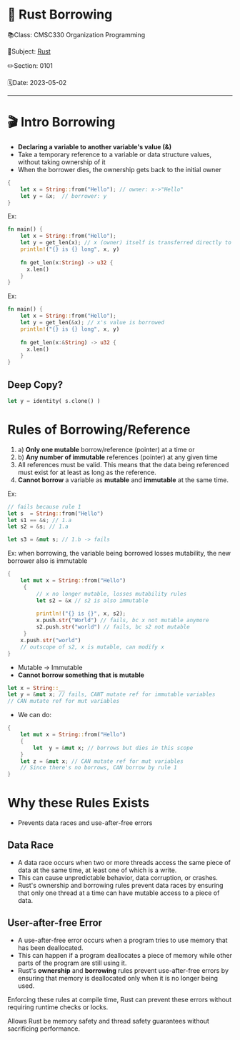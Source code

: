 # 🦀 Rust Borrowing

📚Class: CMSC330 Organization Programming

📘Subject: <a href="https://github.com/lamula21/cheat-sheets/blob/main/">Rust</a>

✏️Section: 0101

🗓️Date: 2023-05-02

---

# 🎬 Intro Borrowing
- **Declaring a variable to another variable's value (&)**
- Take a temporary reference to a variable or data structure values, without taking ownership of it
- When the borrower dies, the ownership gets back to the initial owner
```rust
{
	let x = String::from("Hello"); // owner: x->"Hello"
	let y = &x;  // borrower: y
}
```

Ex:
```rust
fn main() {
	let x = String::from("Hello");
	let y = get_len(x); // x (owner) itself is transferred directly to the gen_len(x)
	println!("{} is {} long", x, y)	
	
	fn get_len(x:String) -> u32 {
	  x.len()
	}
}
```

Ex:
```rust
fn main() {
	let x = String::from("Hello");
	let y = get_len(&x); // x's value is borrowed
	println!("{} is {} long", x, y)	
	
	fn get_len(x:&String) -> u32 {
	  x.len()
	}
}
```



## Deep Copy?
```rust
let y = identity( s.clone() )
```


# Rules of Borrowing/Reference

1. a) **Only one mutable** borrow/reference (pointer) at a time or 
1. b) **Any number of immutable** references (pointer) at any given time
2. All references must be valid. This means that the data being referenced must exist for at least as long as the reference.
3. **Cannot borrow** a variable as **mutable** and **immutable** at the same time.

Ex:
```rust
// fails because rule 1
let s  = String::from("Hello")
let s1 == &s; // 1.a
let s2 = &s; // 1.a

let s3 = &mut s; // 1.b -> fails
```

Ex: when borrowing, the variable being borrowed losses mutability, the new borrower also is immutable
```rust
{
	let mut x = String::from("Hello")
	 {
		 // x no longer mutable, losses mutability rules
		 let s2 = &x // s2 is also immutable
		 
		 println!("{} is {}", x, s2);
		 x.push.str("World") // fails, bc x not mutable anymore
		 s2.push.str("world") // fails, bc s2 not mutable
	 }
	x.push.str("world")
	// outscope of s2, x is mutable, can modify x
}
```

- Mutable -> Immutable
- **Cannot borrow something that is mutable**
```rust
let x = String::__
let y = &mut x; // fails, CANT mutate ref for immutable variables
// CAN mutate ref for mut variables
```

- We can do:
```rust
{
	let mut x = String::from("Hello")
	{
		let  y = &mut x; // borrows but dies in this scope
	}
	let z = &mut x; // CAN mutate ref for mut variables
	// Since there's no borrows, CAN borrow by rule 1
}
```

# Why these Rules Exists
- Prevents data races and use-after-free errors

## Data Race
- A data race occurs when two or more threads access the same piece of data at the same time, at least one of which is a write. 
- This can cause unpredictable behavior, data corruption, or crashes.
- Rust's ownership and borrowing rules prevent data races by ensuring that only one thread at a time can have mutable access to a piece of data.

## User-after-free Error
- A use-after-free error occurs when a program tries to use memory that has been deallocated. 
- This can happen if a program deallocates a piece of memory while other parts of the program are still using it. 
- Rust's **ownership** and **borrowing** rules prevent use-after-free errors by ensuring that memory is deallocated only when it is no longer being used.

Enforcing these rules at compile time, Rust can prevent these errors without requiring runtime checks or locks.

Allows Rust be memory safety and thread safety guarantees without sacrificing performance.

